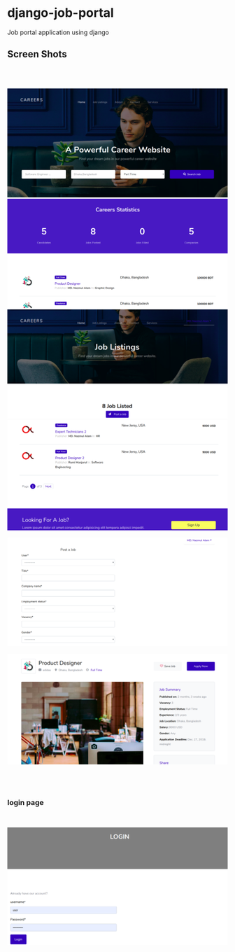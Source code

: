 # django-job-portal
Job portal application using django
## Screen Shots
<br/>
<br/>


![](ss1.png)
<br/>
![](ss2.png)
<br/>
![](ss3.png)
<br/>
![](ss4.png)
<br/>

![](ss5.png)
<br/>

![](ss6.png)<br/><br/>
<br/><br/>
### login page
<br/>

![](SS/ss05.png)


